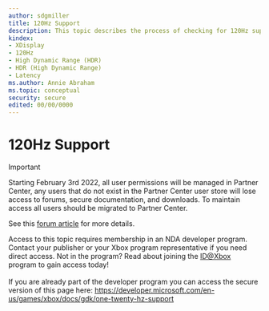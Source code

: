 ```yaml
---
author: sdgmiller
title: 120Hz Support
description: This topic describes the process of checking for 120Hz support and enabling 120Hz for a title.
kindex:
- XDisplay
- 120Hz
- High Dynamic Range (HDR)
- HDR (High Dynamic Range)
- Latency
ms.author: Annie Abraham
ms.topic: conceptual
security: secure
edited: 00/00/0000
---
```


# 120Hz Support
> [!IMPORTANT]
> Starting February 3rd 2022, all user permissions will be managed in Partner Center, any users that do not exist in the Partner Center user store will lose access to forums, secure documentation, and downloads. To maintain access all users should be migrated to Partner Center. <p></p>See this <a href="https://forums.xboxlive.com/articles/132187/breaking-change-user-access-for-forums-secure-docu.html">forum article</a> for more details.  

 Access to this topic requires membership in an NDA developer program. Contact your publisher or your Xbox program representative if you need direct access. Not in the program? Read about joining the <a href="https://www.xbox.com/Developers/id">ID@Xbox</a> program to gain access today!  <br/><br/>If you are already part of the developer program you can access the secure version of this page here: <a target="_blank" href="https://developer.microsoft.com/en-us/games/xbox/docs/gdk/one-twenty-hz-support">https://developer.microsoft.com/en-us/games/xbox/docs/gdk/one-twenty-hz-support</a>